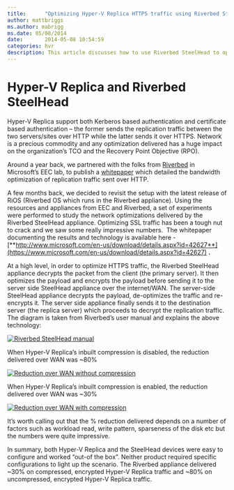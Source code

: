 ```yaml
---
title:      "Optimizing Hyper-V Replica HTTPS traffic using Riverbed SteelHead"
author: mattbriggs
ms.author: mabrigg
ms.date: 05/08/2014
date:       2014-05-08 10:54:59
categories: hvr
description: This article discusses how to use Riverbed SteelHead to optimize Hyper-V Replica HTTPS traffic.
---
```

# Hyper-V Replica and Riverbed SteelHead

Hyper-V Replica support both Kerberos based authentication and certificate based authentication – the former sends the replication traffic between the two servers/sites over HTTP while the latter sends it over HTTPS. Network is a precious commodity and any optimization delivered has a huge impact on the organization’s TCO and the Recovery Point Objective (RPO). 

Around a year back, we partnered with the folks from [Riverbed](https://www.riverbed.com/products-solutions/products/wan-optimization-steelhead/) in Microsoft’s EEC lab, to publish a [whitepaper](http://www.microsoft.com/en-us/download/details.aspx?id=36786) which detailed the bandwidth optimization of replication traffic sent over HTTP. 

A few months back, we decided to revisit the setup with the latest release of RiOS (Riverbed OS which runs in the Riverbed appliance). Using the resources and appliances from EEC and Riverbed, a set of experiments were performed to study the network optimizations delivered by the Riverbed SteelHead appliance. Optimizing SSL traffic has been a tough nut to crack and we saw some really impressive numbers.  The whitepaper documenting the results and technology is available here - [**http://www.microsoft.com/en-us/download/details.aspx?id=42627**](https://www.microsoft.com/en-us/download/details.aspx?id=42627) **.**

At a high level, in order to optimize HTTPS traffic, the Riverbed SteelHead appliance decrypts the packet from the client (the primary server). It then optimizes the payload and encrypts the payload before sending it to the server side SteelHead appliance over the internet/WAN. The server-side SteelHead appliance decrypts the payload, de-optimizes the traffic and re-encrypts it. The server side appliance finally sends it to the destination server (the replica server) which proceeds to decrypt the replication traffic. The diagram is taken from Riverbed’s user manual and explains the above technology: 

[![Riverbed SteelHead manual](https://msdnshared.blob.core.windows.net/media/TNBlogsFS/prod.evol.blogs.technet.com/CommunityServer.Blogs.Components.WeblogFiles/00/00/00/50/45/metablogapi/image_thumb_1C67CBAA.png)](https://msdnshared.blob.core.windows.net/media/TNBlogsFS/prod.evol.blogs.technet.com/CommunityServer.Blogs.Components.WeblogFiles/00/00/00/50/45/metablogapi/image_7FCB4FD6.png)

When Hyper-V Replica’s inbuilt compression is disabled, the reduction delivered over WAN was ~80%

[![Reduction over WAN without compression](https://msdnshared.blob.core.windows.net/media/TNBlogsFS/prod.evol.blogs.technet.com/CommunityServer.Blogs.Components.WeblogFiles/00/00/00/50/45/metablogapi/image_thumb_644DFFE6.png)](https://msdnshared.blob.core.windows.net/media/TNBlogsFS/prod.evol.blogs.technet.com/CommunityServer.Blogs.Components.WeblogFiles/00/00/00/50/45/metablogapi/image_627B196E.png)

When Hyper-V Replica’s inbuilt compression is enabled, the reduction delivered over WAN was ~30% 

[![Reduction over WAN with compression](https://msdnshared.blob.core.windows.net/media/TNBlogsFS/prod.evol.blogs.technet.com/CommunityServer.Blogs.Components.WeblogFiles/00/00/00/50/45/metablogapi/image_thumb_4BE30DEB.png)](https://msdnshared.blob.core.windows.net/media/TNBlogsFS/prod.evol.blogs.technet.com/CommunityServer.Blogs.Components.WeblogFiles/00/00/00/50/45/metablogapi/image_3C3DE178.png)

It’s worth calling out that the % reduction delivered depends on a number of factors such as workload read, write pattern, sparseness of the disk etc but the numbers were quite impressive. 

In summary, both Hyper-V Replica and the SteelHead devices were easy to configure and worked “out-of the box”. Neither product required specific configurations to light up the scenario. The Riverbed appliance delivered ~30% on compressed, encrypted Hyper-V Replica traffic and ~80% on uncompressed, encrypted Hyper-V Replica traffic.
